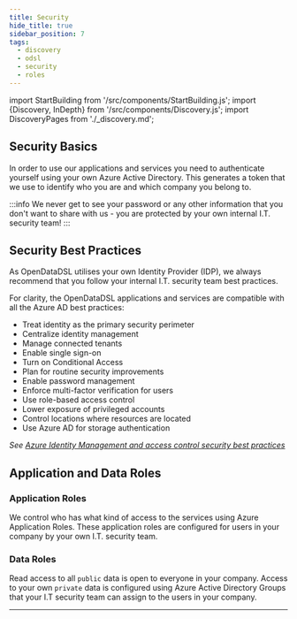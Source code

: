 ```yaml
---
title: Security
hide_title: true
sidebar_position: 7
tags:
  - discovery
  - odsl
  - security
  - roles
---
```

import StartBuilding from '/src/components/StartBuilding.js';
import {Discovery, InDepth} from '/src/components/Discovery.js';
import DiscoveryPages from './_discovery.md';

<Discovery title="Security" text="This discovery guide gives an overview of how security (authentication and authorisation) is handled with information about security basics and recommendations, including system users, roles and other best practices." />

## Security Basics
In order to use our applications and services you need to authenticate yourself using your own Azure Active Directory.
This generates a token that we use to identify who you are and which company you belong to.

:::info
We never get to see your password or any other information that you don't want to share with us - you are protected by your own internal I.T. security team!
:::

<InDepth href="/docs/it/security" />

## Security Best Practices
As OpenDataDSL utilises your own Identity Provider (IDP), we always recommend that you follow your internal I.T. security team best practices.

For clarity, the OpenDataDSL applications and services are compatible with all the Azure AD best practices:
* Treat identity as the primary security perimeter
* Centralize identity management
* Manage connected tenants
* Enable single sign-on
* Turn on Conditional Access
* Plan for routine security improvements
* Enable password management
* Enforce multi-factor verification for users
* Use role-based access control
* Lower exposure of privileged accounts
* Control locations where resources are located
* Use Azure AD for storage authentication

*See [Azure Identity Management and access control security best practices](https://docs.microsoft.com/en-us/azure/security/fundamentals/identity-management-best-practices)*

## Application and Data Roles
### Application Roles
We control who has what kind of access to the services using Azure Application Roles.
These application roles are configured for users in your company by your own I.T. security team.

### Data Roles
Read access to all `public` data is open to everyone in your company.
Access to your own `private` data is configured using Azure Active Directory Groups that your I.T security team can assign to the users in your company.

<InDepth href="/docs/it/security" />

---

<StartBuilding />